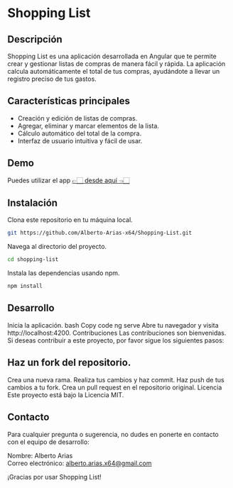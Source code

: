 # Shopping List
## Descripción
Shopping List es una aplicación desarrollada en Angular que te permite crear y gestionar listas de compras de manera fácil y rápida. La aplicación calcula automáticamente el total de tus compras, ayudándote a llevar un registro preciso de tus gastos.

## Características principales
- Creación y edición de listas de compras.
- Agregar, eliminar y marcar elementos de la lista.
- Cálculo automático del total de la compra.
- Interfaz de usuario intuitiva y fácil de usar.

## Demo
Puedes utilizar el app 	[👉🏻 desde aquí 👈🏻](https://alberto-arias-x64.github.io/Shopping-List/)

## Instalación
Clona este repositorio en tu máquina local.
```bash
git https://github.com/Alberto-Arias-x64/Shopping-List.git
```
Navega al directorio del proyecto.
```bash
cd shopping-list
```
Instala las dependencias usando npm.
```bash
npm install
```

## Desarrollo
Inicia la aplicación.
bash
Copy code
ng serve
Abre tu navegador y visita http://localhost:4200.
Contribuciones
Las contribuciones son bienvenidas. Si deseas contribuir a este proyecto, por favor sigue los siguientes pasos:

## Haz un fork del repositorio.
Crea una nueva rama.
Realiza tus cambios y haz commit.
Haz push de tus cambios a tu fork.
Crea un pull request en el repositorio original.
Licencia
Este proyecto está bajo la Licencia MIT.

## Contacto
Para cualquier pregunta o sugerencia, no dudes en ponerte en contacto con el equipo de desarrollo:

Nombre: Alberto Arias<br>
Correo electrónico: alberto.arias.x64@gmail.com

¡Gracias por usar Shopping List!